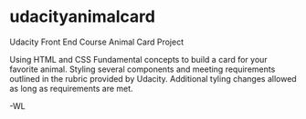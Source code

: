 # udacityanimalcard
Udacity Front End Course Animal Card Project

Using HTML and CSS Fundamental concepts to build a card for your favorite animal. 
Styling several components and meeting requirements outlined in the rubric provided by Udacity.
Additional tyling changes allowed as long as requirements are met.

-WL
